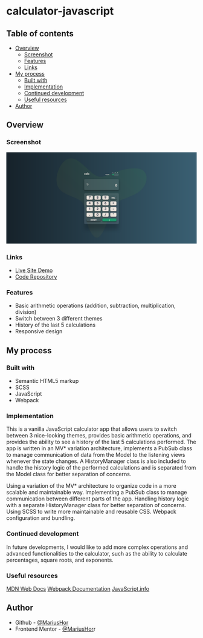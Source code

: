 # calculator-javascript

## Table of contents

- [Overview](#overview)
  - [Screenshot](#screenshot)
  - [Features](#features)
  - [Links](#links)
- [My process](#my-process)
  - [Built with](#built-with)
  - [Implementation](#implementation)
  - [Continued development](#continued-development)
  - [Useful resources](#useful-resources)
- [Author](#author)

## Overview

### Screenshot

![](./src/assets/live-site-screenshot.png)

### Links

- [Live Site Demo](https://calculator-javascript-654.netlify.app/)
- [Code Repository](https://github.com/MariusHor/calculator-javascript)

### Features

- Basic arithmetic operations (addition, subtraction, multiplication, division)
- Switch between 3 different themes
- History of the last 5 calculations
- Responsive design

## My process

### Built with

- Semantic HTML5 markup
- SCSS
- JavaScript
- Webpack

### Implementation 

This is a vanilla JavaScript calculator app that allows users to switch between 3 nice-looking themes, provides basic arithmetic operations, and provides the ability to see a history of the last 5 calculations performed. The app is written in an MV* variation architecture, implements a PubSub class to manage communication of data from the Model to the listening views whenever the state changes. A HistoryManager class is also included to handle the history logic of the performed calculations and is separated from the Model class for better separation of concerns.

Using a variation of the MV* architecture to organize code in a more scalable and maintainable way.
Implementing a PubSub class to manage communication between different parts of the app.
Handling history logic with a separate HistoryManager class for better separation of concerns.
Using SCSS to write more maintainable and reusable CSS.
Webpack configuration and bundling.

### Continued development

In future developments, I would like to add more complex operations and advanced functionalities to the calculator, such as the ability to calculate percentages, square roots, and exponents.

### Useful resources

[MDN Web Docs](https://developer.mozilla.org/en-US/)
[Webpack Documentation](https://webpack.js.org/concepts/)
[JavaScript.info](https://javascript.info/)

## Author

- Github - [@MariusHor](https://github.com/MariusHor/)
- Frontend Mentor - [@MariusHor](https://www.frontendmentor.io/profile/MariusHor)r
